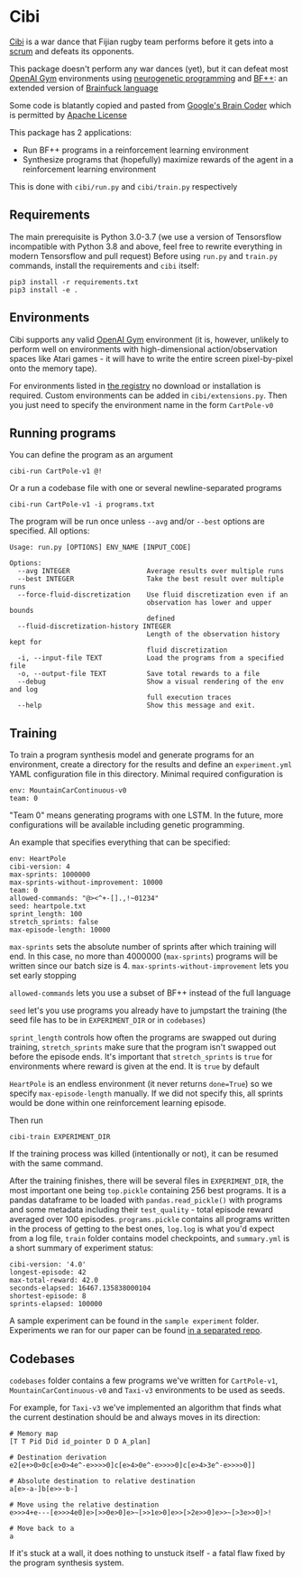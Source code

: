 # Cibi

[Cibi](https://en.wikipedia.org/wiki/Cibi) is a war dance that Fijian rugby team performs before it gets into a [scrum](https://en.wikipedia.org/wiki/Scrum_(rugby)) and defeats its opponents.

This package doesn't perform any war dances (yet), but it can defeat most [OpenAI Gym](https://gym.openai.com/) environments using [neurogenetic programming](https://arxiv.org/abs/2102.04231) and [BF++](https://arxiv.org/abs/2101.09571): an extended version of [Brainfuck language](https://en.wikipedia.org/wiki/Brainfuck)

Some code is blatantly copied and pasted from [Google's Brain Coder](https://github.com/tensorflow/models/tree/master/research/brain_coder) which is permitted by [Apache License](LICENSE)

This package has 2 applications:
- Run BF++ programs in a reinforcement learning environment
- Synthesize programs that (hopefully) maximize rewards of the agent in a reinforcement learning environment

This is done with `cibi/run.py` and `cibi/train.py` respectively

## Requirements

The main prerequisite is Python 3.0-3.7 (we use a version of Tensorsflow incompatible with Python 3.8 and above, feel free to rewrite everything in modern Tensorsflow and pull request)
Before using `run.py` and `train.py` commands, install the requirements and `cibi` itself:

```
pip3 install -r requirements.txt
pip3 install -e .
```

## Environments

Cibi supports any valid [OpenAI Gym](https://gym.openai.com) environment (it is, however, unlikely to perform well on environments with high-dimensional action/observation spaces like Atari games - it will have to write the entire screen pixel-by-pixel onto the memory tape).

For environments listed in [the registry](https://github.com/openai/gym/wiki/Table-of-environments) no download or installation is required. Custom environments can be added in `cibi/extensions.py`. Then you just need to specify the environment name in the form `CartPole-v0`

## Running programs

You can define the program as an argument

`cibi-run CartPole-v1 @!`

Or a run a codebase file with one or several newline-separated programs

`cibi-run CartPole-v1 -i programs.txt`

The program will be run once unless `--avg` and/or `--best` options are specified. All options:

```
Usage: run.py [OPTIONS] ENV_NAME [INPUT_CODE]

Options:
  --avg INTEGER                   Average results over multiple runs
  --best INTEGER                  Take the best result over multiple runs
  --force-fluid-discretization    Use fluid discretization even if an
                                  observation has lower and upper bounds
                                  defined
  --fluid-discretization-history INTEGER
                                  Length of the observation history kept for
                                  fluid discretization
  -i, --input-file TEXT           Load the programs from a specified file
  -o, --output-file TEXT          Save total rewards to a file
  --debug                         Show a visual rendering of the env and log
                                  full execution traces
  --help                          Show this message and exit.
```

## Training

To train a program synthesis model and generate programs for an environment, create a directory for the results and define an `experiment.yml` YAML configuration file in this directory. Minimal required configuration is

```
env: MountainCarContinuous-v0
team: 0
```

"Team 0" means generating programs with one LSTM. In the future, more configurations will be available including genetic programming. 

An example that specifies everything that can be specified: 

```
env: HeartPole
cibi-version: 4
max-sprints: 1000000
max-sprints-without-improvement: 10000
team: 0
allowed-commands: "@><^+-[].,!~01234"
seed: heartpole.txt
sprint_length: 100
stretch_sprints: false
max-episode-length: 10000
```

`max-sprints` sets the absolute number of sprints after which training will end. In this case, no more than 4000000 (`max-sprints`) programs will be written since our batch size is 4. `max-sprints-without-improvement` lets you set early stopping

`allowed-commands` lets you use a subset of BF++ instead of the full language

`seed` let's you use programs you already have to jumpstart the training (the seed file has to be in `EXPERIMENT_DIR` or in `codebases`)

`sprint_length` controls how often the programs are swapped out during training, `stretch_sprints` make sure that the program isn't swapped out before the episode ends. It's important that `stretch_sprints` is `true` for environments where reward is given at the end. It is `true` by default

`HeartPole` is an endless environment (it never returns `done=True`) so we specify `max-episode-length` manually.
If we did not specify this, all sprints would be done within one reinforcement learning episode.

Then run

```
cibi-train EXPERIMENT_DIR
```

If the training process was killed (intentionally or not), it can be resumed with the same command.

After the training finishes, there will be several files in `EXPERIMENT_DIR`, the most important one being `top.pickle` containing 256 best programs. It is a pandas dataframe to be loaded with `pandas.read_pickle()` with programs and some metadata including their `test_quality` - total episode reward averaged over 100 episodes. `programs.pickle` contains all programs written in the process of getting to the best ones, `log.log` is what you'd expect from a log file, `train` folder contains model checkpoints, and `summary.yml` is a short summary of experiment status:

```
cibi-version: '4.0'
longest-episode: 42
max-total-reward: 42.0
seconds-elapsed: 16467.135838000104
shortest-episode: 8
sprints-elapsed: 100000
```

A sample experiment can be found in the `sample experiment` folder. Experiments we ran for our paper can be found [in a separated repo](https://github.com/vadim0x60/cibi-experiments).

## Codebases

`codebases` folder contains a few programs we've written for `CartPole-v1`, `MountainCarContinuous-v0` and `Taxi-v3` environments to be used as seeds.

For example, for `Taxi-v3` we've implemented an algorithm that finds what the current destination should be and always moves in its direction:

```
# Memory map
[T T Pid Did id_pointer D D A_plan]

# Destination derivation
e2[e+>0>0c[e>0>4e^-e>>>>0]c[e>4>0e^-e>>>>0]c[e>4>3e^-e>>>>0]]

# Absolute destination to relative destination
a[e>-a-]b[e>>-b-]

# Move using the relative destination
e>>>4+e---[e>>>4e0]e>[>>0e>0]e>~[>>1e>0]e>>[>2e>>0]e>>~[>3e>>0]>!

# Move back to a
a
```

If it's stuck at a wall, it does nothing to unstuck itself - a fatal flaw fixed by the program synthesis system.
